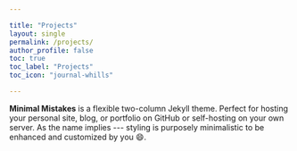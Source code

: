 ```yaml
---

title: "Projects"
layout: single 
permalink: /projects/
author_profile: false
toc: true
toc_label: "Projects"
toc_icon: "journal-whills"

---
```


**Minimal Mistakes** is a flexible two-column Jekyll theme. Perfect for hosting your personal site, blog, or portfolio on GitHub or self-hosting on your own server. As the name implies --- styling is purposely minimalistic to be enhanced and customized by you :smile:.
